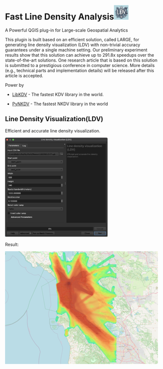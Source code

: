 # Fast Line Density Analysis<img src="README.assets/icon.png" alt="icon" style="zoom:200%;" />

A Powerful QGIS plug-in for Large-scale Geospatial Analytics

This plugin is built based on an efficient solution, called LARGE, for generating line density visualization (LDV) with non-trivial accuracy guarantees under a single machine setting. Our preliminary experiment results show that this solution can achieve up to 291.8x speedups over the state-of-the-art solutions. One research article that is based on this solution is submitted to a prestigious conference in computer science. More details (e.g., technical parts and implementation details) will be released after this article is accepted.

Power by 

- [LibKDV](https://github.com/libkdv/libkdv) - The fastest KDV library in the world.

- [PyNKDV](https://github.com/edisonchan2013928/PyNKDV) - The fastest NKDV library in the world

## Line Density Visualization(LDV)

Efficient and accurate line density visualization.

<img src="README.assets/image-20240615181029296.png" alt="image-20240615181029296" style="zoom: 33%;" />

Result:

![image-20240615181059678](README.assets/image-20240615181059678.png)
